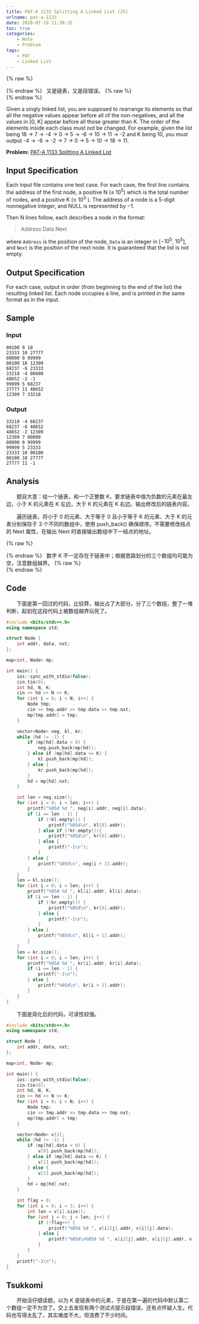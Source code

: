 ```yaml
---
title: PAT-A 1133 Splitting A Linked List (25)
urlname: pat-a-1133
date: 2020-07-10 21:39:35
toc: true
categories:
    - Note
    - Problem
tags:
    - PAT
    - Linked List
---
```


{% raw %}<article class="message is-warning"><div class="message-body">{% endraw %}
<span class="icon"><i class="fa fa-exclamation-triangle mr-2"></i></span>&nbsp;&nbsp;又是链表，又是段错误。
{% raw %}</div></article>{% endraw %}

Given a singly linked list, you are supposed to rearrange its elements so that all the negative values appear before all of the non-negatives, and all the values in [0, K] appear before all those greater than K. The order of the elements inside each class must not be changed. For example, given the list being 18 → 7 → -4 → 0 → 5 → -6 → 10 → 11 → -2 and K being 10, you must output -4 → -6 → -2 → 7 → 0 → 5 → 10 → 18 → 11.

<!--more-->

**Problem:**&nbsp;[PAT-A 1133 Splitting A Linked List](https://pintia.cn/problem-sets/994805342720868352/problems/994805346776760320 "PAT-A 1133 Splitting A Linked List")

## Input Specification

Each input file contains one test case. For each case, the first line contains the address of the first node, a positive N (≤ $10^5$) which is the total number of nodes, and a positive K (≤ $10^3$ ). The address of a node is a 5-digit nonnegative integer, and NULL is represented by −1.

Then N lines follow, each describes a node in the format:

> Address Data Next

where `Address` is the position of the node, `Data` is an integer in [−$10^5$, $10^5$], and `Next` is the position of the next node. It is guaranteed that the list is not empty.

## Output Specification

For each case, output in order (from beginning to the end of the list) the resulting linked list. Each node occupies a line, and is printed in the same format as in the input.

## Sample

### Input

```
00100 9 10
23333 10 27777
00000 0 99999
00100 18 12309
68237 -6 23333
33218 -4 00000
48652 -2 -1
99999 5 68237
27777 11 48652
12309 7 33218
```

### Output

```
33218 -4 68237
68237 -6 48652
48652 -2 12309
12309 7 00000
00000 0 99999
99999 5 23333
23333 10 00100
00100 18 27777
27777 11 -1
```

## Analysis

&emsp;&emsp;题目大意：给一个链表，和一个正整数 K，要求链表中值为负数的元素在最左边，小于 K 的元素在 K 左边，大于 K 的元素在 K 右边。输出修改后的链表内容。

&emsp;&emsp;遍历链表，将小于 0 的元素、大于等于 0 且小于等于 K 的元素、大于 K 的元素分别保存于 3 个不同的数组中，使用 push_back() 确保顺序。不需要修改结点的 Next 属性，在输出 Next 时直接输出数组中下一结点的地址。

{% raw %}<article class="message is-danger"><div class="message-body">{% endraw %}
<span class="icon"><i class="fa fa-star mr-2"></i></span>&nbsp;&nbsp;数字 K 不一定存在于链表中；根据思路划分的三个数组均可能为空，注意数组越界。
{% raw %}</div></article>{% endraw %}

## Code

&emsp;&emsp;下面是第一回过的代码，比较莽，输出占了大部分。分了三个数组，整了一堆判断，起初在这段代码上被数组越界玩死了。

``` cpp 
#include <bits/stdc++.h>
using namespace std;

struct Node {
    int addr, data, nxt;
};

map<int, Node> mp;

int main() {
    ios::sync_with_stdio(false);
    cin.tie(0);
    int hd, N, K;
    cin >> hd >> N >> K;
    for (int i = 0; i < N; i++) {
        Node tmp;
        cin >> tmp.addr >> tmp.data >> tmp.nxt;
        mp[tmp.addr] = tmp;
    }

    vector<Node> neg, kl, kr;
    while (hd != -1) {
        if (mp[hd].data < 0) {
            neg.push_back(mp[hd]);
        } else if (mp[hd].data <= K) {
            kl.push_back(mp[hd]);
        } else {
            kr.push_back(mp[hd]);
        }
        hd = mp[hd].nxt;
    }

    int len = neg.size();
    for (int i = 0; i < len; i++) {
        printf("%05d %d ", neg[i].addr, neg[i].data);
        if (i == len - 1) {
            if (!kl.empty()) {
                printf("%05d\n", kl[0].addr);
            } else if (!kr.empty()){
                printf("%05d\n", kr[0].addr);
            } else {
                printf("-1\n");
            }
        } else {
            printf("%05d\n", neg[i + 1].addr);
        }
    }
    len = kl.size();
    for (int i = 0; i < len; i++) {
        printf("%05d %d ", kl[i].addr, kl[i].data);
        if (i == len - 1) {
            if (!kr.empty()) {
                printf("%05d\n", kr[0].addr);
            } else {
                printf("-1\n");
            }
        } else {
            printf("%05d\n", kl[i + 1].addr);
        }
    }
    len = kr.size();
    for (int i = 0; i < len; i++) {
        printf("%05d %d ", kr[i].addr, kr[i].data);
        if (i == len - 1) {
            printf("-1\n");
        } else {
            printf("%05d\n", kr[i + 1].addr);
        }
    }
}
```


&emsp;&emsp;下面是简化后的代码，可读性较强。

``` cpp
#include <bits/stdc++.h>
using namespace std;

struct Node {
    int addr, data, nxt;
};

map<int, Node> mp;

int main() {
    ios::sync_with_stdio(false);
    cin.tie(0);
    int hd, N, K;
    cin >> hd >> N >> K;
    for (int i = 0; i < N; i++) {
        Node tmp;
        cin >> tmp.addr >> tmp.data >> tmp.nxt;
        mp[tmp.addr] = tmp;
    }

    vector<Node> v[3];
    while (hd != -1) {
        if (mp[hd].data < 0) {
            v[0].push_back(mp[hd]);
        } else if (mp[hd].data <= K) {
            v[1].push_back(mp[hd]);
        } else {
            v[2].push_back(mp[hd]);
        }
        hd = mp[hd].nxt;
    }

    int flag = 0;
    for (int i = 0; i < 3; i++) {
        int len = v[i].size();
        for (int j = 0; j < len; j++) {
            if (!flag++) {
                printf("%05d %d ", v[i][j].addr, v[i][j].data);
            } else {
                printf("%05d\n%05d %d ", v[i][j].addr, v[i][j].addr, v[i][j].data);
            }
        }
    }
    printf("-1\n");
}
```

## Tsukkomi

&emsp;&emsp;开始没仔细读题，以为 K 是链表中的元素，于是在第一遍的代码中默认第二个数组一定不为空了。交上去发现有两个测试点提示段错误，还有点怀疑人生。代码也写得太乱了，其实难度不大，但浪费了不少时间。
